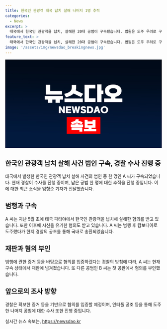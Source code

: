 ```yaml
---
title: 한국인 관광객 태국 납치 살해 나머지 1명 추적
categories:
  - News
excerpt: >
  태국에서 한국인 관광객을 납치, 살해한 20대 공범이 구속됐습니다. 법원은 도주 우려로 구속영장을 발부했고, 경찰은 도주한 한 명을 쫓고 있습니다. A씨는 납치 후 캄보디아로 도주했다가 송환됐으며, 혐의를 부인 중. 피해자 유족은 분노를 토로하며 공범의 행동을 비판했고, 경찰은 인터폴 공조를 통해 나머지 공범을 추적 중.
feature_text: >
  태국에서 한국인 관광객을 납치, 살해한 20대 공범이 구속됐습니다. 법원은 도주 우려로 구속영장을 발부했고, 경찰은 도주한 한 명을 쫓고 있습니다. A씨는 납치 후 캄보디아로 도주했다가 송환됐으며, 혐의를 부인 중. 피해자 유족은 분노를 토로하며 공범의 행동을 비판했고, 경찰은 인터폴 공조를 통해 나머지 공범을 추적 중.
image: '/assets/img/newsdao_breakingnews.jpg'
---
```


<p><img src="/assets/img/newsdao_breakingnews.jpg" alt="koreaapp 속보" /></p>

<h2 data-ke-size="size26">한국인 관광객 납치 살해 사건 범인 구속, 경찰 수사 진행 중</h2>

<p data-ke-size="size16">태국에서 발생한 한국인 관광객 납치 살해 사건의 범인 중 한 명인 A 씨가 구속되었습니다. 현재 경찰이 수사를 진행 중이며, 남은 공범 한 명에 대한 추적을 진행 중입니다. 이에 대한 최근 소식을 임형준 기자가 전달했습니다.</p>

<h2 data-ke-size="size24">범행과 구속</h2>

<p data-ke-size="size16">A 씨는 지난 5월 초에 태국 파타야에서 한국인 관광객을 납치해 살해한 혐의를 받고 있습니다. 또한 이후에 시신을 유기한 혐의도 받고 있습니다. A 씨는 범행 후 캄보디아로 도주했다가 현지 경찰의 공조를 통해 국내로 송환되었습니다.</p>

<h2 data-ke-size="size24">재판과 혐의 부인</h2>

<p data-ke-size="size16">범행에 관한 증거 등을 바탕으로 혐의를 입증하겠다는 경찰의 방침에 따라, A 씨는 현재 구속 상태에서 재판에 넘겨졌습니다. 또 다른 공범인 B 씨는 첫 공판에서 혐의를 부인했습니다.</p>

<h2 data-ke-size="size24">앞으로의 조사 방향</h2>

<p data-ke-size="size16">경찰은 확보한 증거 등을 기반으로 혐의를 입증할 예정이며, 인터폴 공조 등을 통해 도주한 나머지 공범에 대한 수사 또한 진행 중입니다.</p>
실시간 뉴스 속보는, <a href="https://newsdao.kr" rel="dofollow">https://newsdao.kr</a>


